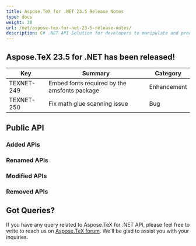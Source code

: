 ```yaml
---
title: Aspose.TeX for .NET 23.5 Release Notes
type: docs
weight: 30
url: /net/aspose-tex-for-net-23-5-release-notes/
description: C# .NET API Solution for developers to manipulate and process TeX and LaTeX files. Release Notes of Aspose.TeX API solution for .NET | Release 2023.5
---
```


## Aspose.TeX 23.5 for .NET has been released!

 
| Key | Summary | Category |
|---|---|---|
| TEXNET-249 | Embed fonts required by the amsfonts package | Enhancement |
| TEXNET-250 | Fix math glue scanning issue | Bug |
 
## Public API

### Added APIs

### Renamed APIs

### Modified APIs

### Removed APIs

## Got Queries?

If you have any query related to Aspose.TeX for .NET API, please feel free to write to reach us on [Aspose.TeX forum](https://forum.aspose.com/c/tex/). We'll be glad to assist you with your inquiries.
